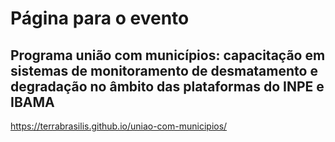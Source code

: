 # Página para o evento

## Programa união com municípios: capacitação em sistemas de monitoramento de desmatamento e degradação no âmbito das plataformas do INPE e IBAMA

https://terrabrasilis.github.io/uniao-com-municipios/